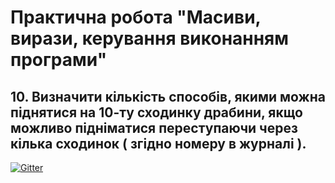 # Практична робота "Масиви, вирази, керування виконанням програми"

## 10. Визначити кількість способів, якими можна піднятися на 10-ту сходинку драбини, якщо можливо підніматися переступаючи через кілька сходинок ( згідно номеру в журналі ).



[![Gitter](https://badges.gitter.im/PPC-SE-2020/OOP.svg)](https://gitter.im/PPC-SE-2020/OOP?utm_source=badge&utm_medium=badge&utm_campaign=pr-badge)
